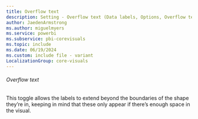 ```yaml
---
title: Overflow text
description: Setting - Overflow text (Data labels, Options, Overflow text)
author: JaedenArmstrong
ms.author: miguelmyers
ms.service: powerbi
ms.subservice: pbi-corevisuals
ms.topic: include
ms.date: 06/19/2024
ms.custom: include file - variant
LocalizationGroup: core-visuals
---
```

###### Overflow text

This toggle allows the labels to extend beyond the boundaries of the shape they’re in, keeping in mind that these only appear if there’s enough space in the visual.
